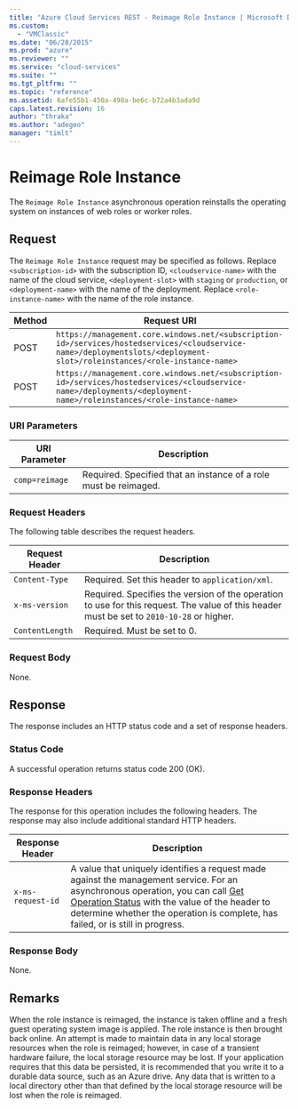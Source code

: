 ```yaml
---
title: "Azure Cloud Services REST - Reimage Role Instance | Microsoft Docs"
ms.custom: 
  - "VMClassic"
ms.date: "06/28/2015"
ms.prod: "azure"
ms.reviewer: ""
ms.service: "cloud-services"
ms.suite: ""
ms.tgt_pltfrm: ""
ms.topic: "reference"
ms.assetid: 6afe55b1-450a-498a-be6c-b72a4b3ada9d
caps.latest.revision: 16
author: "thraka"
ms.author: "adegeo"
manager: "timlt"
---
```

# Reimage Role Instance
The `Reimage Role Instance` asynchronous operation reinstalls the operating system on instances of web roles or worker roles.  
  
## Request  
 The `Reimage Role Instance` request may be specified as follows. Replace `<subscription-id>` with the subscription ID, `<cloudservice-name>` with the name of the cloud service, `<deployment-slot>` with `staging` or `production`, or `<deployment-name>` with the name of the deployment. Replace `<role-instance-name>` with the name of the role instance.  
  
|Method|Request URI|  
|------------|-----------------|  
|POST|`https://management.core.windows.net/<subscription-id>/services/hostedservices/<cloudservice-name>/deploymentslots/<deployment-slot>/roleinstances/<role-instance-name>`|  
|POST|`https://management.core.windows.net/<subscription-id>/services/hostedservices/<cloudservice-name>/deployments/<deployment-name>/roleinstances/<role-instance-name>`|  
  
### URI Parameters  
  
|URI Parameter|Description|  
|-------------------|-----------------|  
|`comp=reimage`|Required. Specified that an instance of a role must be reimaged.|  
  
### Request Headers  
 The following table describes the request headers.  
  
|Request Header|Description|  
|--------------------|-----------------|  
|`Content-Type`|Required. Set this header to `application/xml`.|  
|`x-ms-version`|Required. Specifies the version of the operation to use for this request. The value of this header must be set to `2010-10-28` or higher.|  
|`ContentLength`|Required. Must be set to 0.|  
  
### Request Body  
 None.  
  
## Response  
 The response includes an HTTP status code and a set of response headers.  
  
### Status Code  
 A successful operation returns status code 200 (OK).  
  
### Response Headers  
 The response for this operation includes the following headers. The response may also include additional standard HTTP headers.  
  
|Response Header|Description|  
|---------------------|-----------------|  
|`x-ms-request-id`|A value that uniquely identifies a request made against the management service. For an asynchronous operation, you can call [Get Operation Status](http://msdn.microsoft.com/library/azure/1215ece5-cbef-4a85-a3db-ab6c20c2c6df) with the value of the header to determine whether the operation is complete, has failed, or is still in progress.|  
  
### Response Body  
 None.  
  
## Remarks  
 When the role instance is reimaged, the instance is taken offline and a fresh guest operating system image is applied. The role instance is then brought back online. An attempt is made to maintain data in any local storage resources when the role is reimaged; however, in case of a transient hardware failure, the local storage resource may be lost. If your application requires that this data be persisted, it is recommended that you write it to a durable data source, such as an Azure drive. Any data that is written to a local directory other than that defined by the local storage resource will be lost when the role is reimaged.
